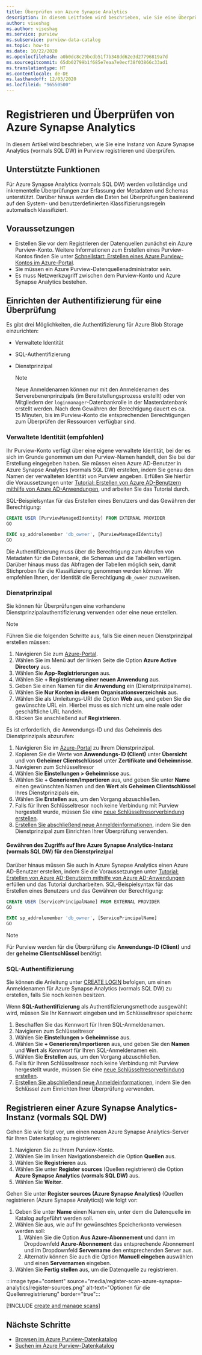 ```yaml
---
title: Überprüfen von Azure Synapse Analytics
description: In diesem Leitfaden wird beschrieben, wie Sie eine Überprüfung für Azure Synapse Analytics durchführen.
author: viseshag
ms.author: viseshag
ms.service: purview
ms.subservice: purview-data-catalog
ms.topic: how-to
ms.date: 10/22/2020
ms.openlocfilehash: a0b0dc8c29bcdb51f7b348dd62e3d27796819a7d
ms.sourcegitcommit: 65db02799b1f685e7eaa7e0ecf38f03866c33ad1
ms.translationtype: HT
ms.contentlocale: de-DE
ms.lasthandoff: 12/03/2020
ms.locfileid: "96550500"
---
```

# <a name="register-and-scan-azure-synapse-analytics"></a>Registrieren und Überprüfen von Azure Synapse Analytics

In diesem Artikel wird beschrieben, wie Sie eine Instanz von Azure Synapse Analytics (vormals SQL DW) in Purview registrieren und überprüfen.

## <a name="supported-capabilities"></a>Unterstützte Funktionen

Für Azure Synapse Analytics (vormals SQL DW) werden vollständige und inkrementelle Überprüfungen zur Erfassung der Metadaten und Schemas unterstützt. Darüber hinaus werden die Daten bei Überprüfungen basierend auf den System- und benutzerdefinierten Klassifizierungsregeln automatisch klassifiziert.

## <a name="prerequisites"></a>Voraussetzungen

- Erstellen Sie vor dem Registrieren der Datenquellen zunächst ein Azure Purview-Konto. Weitere Informationen zum Erstellen eines Purview-Kontos finden Sie unter [Schnellstart: Erstellen eines Azure Purview-Kontos im Azure-Portal](create-catalog-portal.md).
- Sie müssen ein Azure Purview-Datenquellenadministrator sein.
- Es muss Netzwerkzugriff zwischen dem Purview-Konto und Azure Synapse Analytics bestehen.
 
## <a name="setting-up-authentication-for-a-scan"></a>Einrichten der Authentifizierung für eine Überprüfung

Es gibt drei Möglichkeiten, die Authentifizierung für Azure Blob Storage einzurichten:

- Verwaltete Identität
- SQL-Authentifizierung
- Dienstprinzipal

    > [!Note]
    > Neue Anmeldenamen können nur mit den Anmeldenamen des Serverebenenprinzipals (im Bereitstellungsprozess erstellt) oder von Mitgliedern der `loginmanager`-Datenbankrolle in der Masterdatenbank erstellt werden. Nach dem Gewähren der Berechtigung dauert es ca. 15 Minuten, bis im Purview-Konto die entsprechenden Berechtigungen zum Überprüfen der Ressourcen verfügbar sind.

### <a name="managed-identity-recommended"></a>Verwaltete Identität (empfohlen) 
   
Ihr Purview-Konto verfügt über eine eigene verwaltete Identität, bei der es sich im Grunde genommen um den Purview-Namen handelt, den Sie bei der Erstellung eingegeben haben. Sie müssen einen Azure AD-Benutzer in Azure Synapse Analytics (vormals SQL DW) erstellen, indem Sie genau den Namen der verwalteten Identität von Purview angeben. Erfüllen Sie hierfür die Voraussetzungen unter [Tutorial: Erstellen von Azure AD-Benutzern mithilfe von Azure AD-Anwendungen](https://docs.microsoft.com/azure/azure-sql/database/authentication-aad-service-principal-tutorial), und arbeiten Sie das Tutorial durch.

SQL-Beispielsyntax für das Erstellen eines Benutzers und das Gewähren der Berechtigung:

```sql
CREATE USER [PurviewManagedIdentity] FROM EXTERNAL PROVIDER
GO

EXEC sp_addrolemember 'db_owner', [PurviewManagedIdentity]
GO
```

Die Authentifizierung muss über die Berechtigung zum Abrufen von Metadaten für die Datenbank, die Schemas und die Tabellen verfügen. Darüber hinaus muss das Abfragen der Tabellen möglich sein, damit Stichproben für die Klassifizierung genommen werden können. Wir empfehlen Ihnen, der Identität die Berechtigung `db_owner` zuzuweisen.

### <a name="service-principal"></a>Dienstprinzipal

Sie können für Überprüfungen eine vorhandene Dienstprinzipalauthentifizierung verwenden oder eine neue erstellen. 

> [!Note]
> Führen Sie die folgenden Schritte aus, falls Sie einen neuen Dienstprinzipal erstellen müssen:
> 1. Navigieren Sie zum [Azure-Portal](https://portal.azure.com).
> 1. Wählen Sie im Menü auf der linken Seite die Option **Azure Active Directory** aus.
> 1. Wählen Sie **App-Registrierungen** aus.
> 1. Wählen Sie **+ Registrierung einer neuen Anwendung** aus.
> 1. Geben Sie einen Namen für die **Anwendung** ein (Dienstprinzipalname).
> 1. Wählen Sie **Nur Konten in diesem Organisationsverzeichnis** aus.
> 1. Wählen Sie als Umleitungs-URI die Option **Web** aus, und geben Sie die gewünschte URL ein. Hierbei muss es sich nicht um eine reale oder geschäftliche URL handeln.
> 1. Klicken Sie anschließend auf **Registrieren**.

Es ist erforderlich, die Anwendungs-ID und das Geheimnis des Dienstprinzipals abzurufen:

1. Navigieren Sie im [Azure-Portal](https://portal.azure.com) zu Ihrem Dienstprinzipal.
1. Kopieren Sie die Werte von **Anwendungs-ID (Client)** unter **Übersicht** und von **Geheimer Clientschlüssel** unter **Zertifikate und Geheimnisse**.
1. Navigieren zum Schlüsseltresor
1. Wählen Sie **Einstellungen > Geheimnisse** aus.
1. Wählen Sie **+ Generieren/Importieren** aus, und geben Sie unter **Name** einen gewünschten Namen und den **Wert** als **Geheimen Clientschlüssel** Ihres Dienstprinzipals ein.
1. Wählen Sie **Erstellen** aus, um den Vorgang abzuschließen.
1. Falls für Ihren Schlüsseltresor noch keine Verbindung mit Purview hergestellt wurde, müssen Sie eine [neue Schlüsseltresorverbindung erstellen](manage-credentials.md#create-azure-key-vaults-connections-in-your-azure-purview-account).
1. [Erstellen Sie abschließend neue Anmeldeinformationen](manage-credentials.md#create-a-new-credential), indem Sie den Dienstprinzipal zum Einrichten Ihrer Überprüfung verwenden. 

#### <a name="granting-the-service-principal-access-to-your-azure-synapse-analytics-formerly-sql-dw"></a>Gewähren des Zugriffs auf Ihre Azure Synapse Analytics-Instanz (vormals SQL DW) für den Dienstprinzipal

Darüber hinaus müssen Sie auch in Azure Synapse Analytics einen Azure AD-Benutzer erstellen, indem Sie die Voraussetzungen unter [Tutorial: Erstellen von Azure AD-Benutzern mithilfe von Azure AD-Anwendungen](https://docs.microsoft.com/azure/azure-sql/database/authentication-aad-service-principal-tutorial) erfüllen und das Tutorial durcharbeiten. SQL-Beispielsyntax für das Erstellen eines Benutzers und das Gewähren der Berechtigung:

```sql
CREATE USER [ServicePrincipalName] FROM EXTERNAL PROVIDER
GO

EXEC sp_addrolemember 'db_owner', [ServicePrincipalName]
GO
```

> [!Note]
> Für Purview werden für die Überprüfung die **Anwendungs-ID (Client)** und der **geheime Clientschlüssel** benötigt.

### <a name="sql-authentication"></a>SQL-Authentifizierung

Sie können die Anleitung unter [CREATE LOGIN](https://docs.microsoft.com/sql/t-sql/statements/create-login-transact-sql?view=azuresqldb-current&preserve-view=true#examples-1) befolgen, um einen Anmeldenamen für Azure Synapse Analytics (vormals SQL DW) zu erstellen, falls Sie noch keinen besitzen.

Wenn **SQL-Authentifizierung** als Authentifizierungsmethode ausgewählt wird, müssen Sie Ihr Kennwort eingeben und im Schlüsseltresor speichern:

1. Beschaffen Sie das Kennwort für Ihren SQL-Anmeldenamen.
1. Navigieren zum Schlüsseltresor
1. Wählen Sie **Einstellungen > Geheimnisse** aus.
1. Wählen Sie **+ Generieren/Importieren** aus, und geben Sie den **Namen** und **Wert** als *Kennwort* für Ihren SQL-Anmeldenamen ein.
1. Wählen Sie **Erstellen** aus, um den Vorgang abzuschließen.
1. Falls für Ihren Schlüsseltresor noch keine Verbindung mit Purview hergestellt wurde, müssen Sie eine [neue Schlüsseltresorverbindung erstellen](manage-credentials.md#create-azure-key-vaults-connections-in-your-azure-purview-account).
1. [Erstellen Sie abschließend neue Anmeldeinformationen](manage-credentials.md#create-a-new-credential), indem Sie den Schlüssel zum Einrichten Ihrer Überprüfung verwenden.

## <a name="register-an-azure-synapse-analytics-instance-formerly-sql-dw"></a>Registrieren einer Azure Synapse Analytics-Instanz (vormals SQL DW)

Gehen Sie wie folgt vor, um einen neuen Azure Synapse Analytics-Server für Ihren Datenkatalog zu registrieren:

1. Navigieren Sie zu Ihrem Purview-Konto.
1. Wählen Sie im linken Navigationsbereich die Option **Quellen** aus.
1. Wählen Sie **Registrieren** aus.
1. Wählen Sie unter **Register sources** (Quellen registrieren) die Option **Azure Synapse Analytics (vormals SQL DW)** aus.
1. Wählen Sie **Weiter**.

Gehen Sie unter **Register sources (Azure Synapse Analytics)** (Quellen registrieren (Azure Synapse Analytics)) wie folgt vor:

1. Geben Sie unter **Name** einen Namen ein, unter dem die Datenquelle im Katalog aufgeführt werden soll.
1. Wählen Sie aus, wie auf Ihr gewünschtes Speicherkonto verwiesen werden soll:
   1. Wählen Sie die Option **Aus Azure-Abonnement** und dann im Dropdownfeld **Azure-Abonnement** das entsprechende Abonnement und im Dropdownfeld **Servername** den entsprechenden Server aus.
   1. Alternativ können Sie auch die Option **Manuell eingeben** auswählen und einen **Servernamen** eingeben.
1. Wählen Sie **Fertig stellen** aus, um die Datenquelle zu registrieren.

:::image type="content" source="media/register-scan-azure-synapse-analytics/register-sources.png" alt-text="Optionen für die Quellenregistrierung" border="true":::

[!INCLUDE [create and manage scans](includes/manage-scans.md)]

## <a name="next-steps"></a>Nächste Schritte

- [Browsen im Azure Purview-Datenkatalog](how-to-browse-catalog.md)
- [Suchen im Azure Purview-Datenkatalog](how-to-search-catalog.md)


